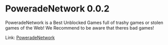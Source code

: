 # PoweradeNetwork 0.0.2
PoweradeNetwork is a Best Unblocked Games full of trashy games or stolen games of the Web!
We Recommend to be aware that theres bad games!


Link: [PoweradeNetwork](https://PoweradeNetwork.github.io)
